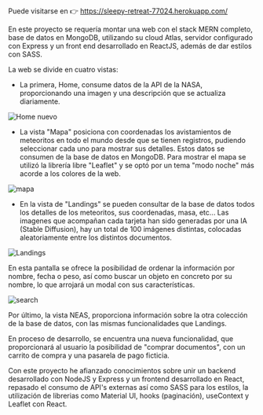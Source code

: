 Puede visitarse en 👉  https://sleepy-retreat-77024.herokuapp.com/

En este proyecto se requería montar una web con el stack MERN completo, base de datos en MongoDB, utilizando su cloud Atlas, servidor configurado con Express y
un front end desarrollado en ReactJS, además de dar estilos con SASS.

La web se divide en cuatro vistas:

- La primera, Home, consume datos de la API de la NASA, proporcionando una imagen y una descripción que se actualiza diariamente.

![Home nuevo](https://user-images.githubusercontent.com/103537170/200192740-1a7fe33e-3fe7-4cda-bf27-36a700858103.png)

- La vista "Mapa" posiciona con coordenadas los avistamientos de meteoritos en todo el mundo desde que se tienen registros, pudiendo seleccionar cada uno para mostrar sus detalles. Estos datos se consumen de la base de datos en MongoDB. Para mostrar el mapa se utilizó la librería libre "Leaflet" y se optó por un tema "modo noche" más acorde a los colores de la web.

![mapa](https://user-images.githubusercontent.com/103537170/200192753-6ae11379-82d1-407a-abf4-b4ed5b65747d.png)

- En la vista de "Landings" se pueden consultar de la base de datos todos los detalles de los meteoritos, sus coordenadas, masa, etc...
Las imagenes que acompañan cada tarjeta han sido generadas por una IA (Stable Diffusion), hay un total de 100 imágenes distintas, colocadas aleatoriamente entre los distintos documentos.

![Landings](https://user-images.githubusercontent.com/103537170/200192805-854095e4-bc7a-4241-b804-19cbf43c957c.png)

En esta pantalla se ofrece la posibilidad de ordenar la información por nombre, fecha o peso, así como buscar un objeto en concreto por su nombre, lo que arrojará un modal con sus características.

![search](https://user-images.githubusercontent.com/103537170/200192815-410841b3-3a60-412f-b763-f10ea27c3ff8.png)

Por último, la vista NEAS, proporciona información sobre la otra colección de la base de datos, con las mismas funcionalidades que Landings.

En proceso de desarrollo, se encuentra una nueva funcionalidad, que proporcionará al usuario la posibilidad de "comprar documentos", con un carrito de compra y una pasarela de pago ficticia.

Con este proyecto he afianzado conocimientos sobre unir un backend desarrollado con NodeJS y Express y un frontend desarrollado en React, repasado el consumo de API's externas así como SASS para los estilos, la utilización de librerias como Material UI, hooks (paginación), useContext y Leaflet con React.
